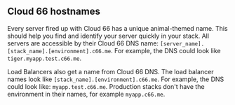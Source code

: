 


## Cloud 66 hostnames

Every server fired up with Cloud 66 has a unique animal-themed name. This should help you find and identify your server quickly in your stack. All servers are accessible by their Cloud 66 DNS name: `[server_name].[stack_name].[environment].c66.me`. For example, the DNS could look like `tiger.myapp.test.c66.me`.

Load Balancers also get a name from Cloud 66 DNS. The load balancer names look like `[stack_name].[environment].c66.me`. For example, the DNS could look like: `myapp.test.c66.me`. Production stacks don't have the environment in their names, for example `myapp.c66.me`.

